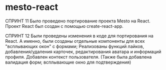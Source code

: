 # mesto-react
СПРИНТ 11
Было проведено портирование проекта Mesto на React.
Проект React был создан с помощью create-react-app.


СПРИНТ 12
Были проведены изменения в коде для портирования на React. 
А именно, были созданы отдельные компоненты для всех "всплывающих окон" с формами;
Реализованы функций лайков, добавления/удаления карточек, редактирования аватара и информаций профиля.
Добавлен контекст пользователя.
(Также была добавлена валидация форм; всплывающие окно для подтверждения)